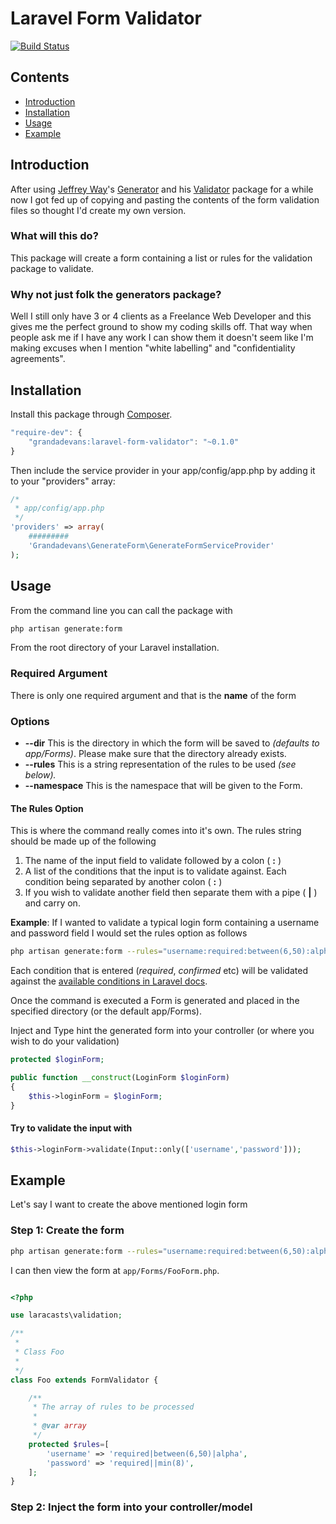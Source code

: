 # Laravel Form Validator

[![Build Status](https://travis-ci.org/GrandadEvans/generate-forms.svg?branch=master)](https://travis-ci.org/GrandadEvans/generate-forms)

## Contents
 * [Introduction](https://github.com/GrandadEvans/generate-forms/tree/master#introduction)
 * [Installation](https://github.com/GrandadEvans/generate-forms/tree/master#installation)
 * [Usage](https://github.com/GrandadEvans/generate-forms/tree/master#usage)
 * [Example](https://github.com/GrandadEvans/generate-forms/tree/master#example)
 
## Introduction
After using [Jeffrey Way](https://github.com/JeffreyWay)'s [Generator](https://github.com/JeffreyWay/Laravel-Generators) and his [Validator](https://github.com/laracasts/Validation) package for a while now I got fed up of copying and pasting the contents of the form validation files so thought I'd create my own version.

### What will this do?
This package will create a form containing a list or rules for the validation package to validate.

### Why not just folk the generators package?
Well I still only have 3 or 4 clients as a Freelance Web Developer and this gives me the perfect ground to show my coding skills off. That way when people ask me if I have any work I can show them it doesn't seem like I'm making excuses when I mention "white labelling" and "confidentiality agreements".

## Installation
Install this package through [Composer](https://getcomposer.org).

```js
"require-dev": {
    "grandadevans:laravel-form-validator": "~0.1.0"
}
```
Then include the service provider in your app/config/app.php by adding it to your "providers" array:

```php
/*
 * app/config/app.php
 */
'providers' => array(
    #########
    'Grandadevans\GenerateForm\GenerateFormServiceProvider'
);
```


## Usage
From the command line you can call the package with

```bash
php artisan generate:form
```

From the root directory of your Laravel installation.

### Required Argument
There is only one required argument and that is the **name** of the form

### Options
 * **--dir**       This is the directory in which the form will be saved to *(defaults to app/Forms)*. Please make sure that the directory already exists.
 * **--rules**     This is a string representation of the rules to be used *(see below).*
 * **--namespace** This is the namespace that will be given to the Form.

#### The Rules Option
This is where the command really comes into it's own.
The rules string should be made up of the following

1.  The name of the input field to validate followed by a colon ( **:** )
2.  A list of the conditions that the input is to validate against. Each condition being separated by another colon ( **:** )
3.  If you wish to validate another field then separate them with a pipe ( **|** ) and carry on.

**Example**: If I wanted to validate a typical login form containing a username and password field I would set the rules option as follows

```bash
php artisan generate:form --rules="username:required:between(6,50):alpha | password:required:min(8)"
```

Each condition that is entered (*required*, *confirmed* etc) will be validated against the [available conditions in Laravel docs](http://laravel.com/docs/validation#available-validation-rules).

Once the command is executed a Form is generated and placed in the specified directory (or the default app/Forms).

Inject and Type hint the generated form into your controller (or where you wish to do your validation)

```php
protected $loginForm;

public function __construct(LoginForm $loginForm)
{
	$this->loginForm = $loginForm;
}
```

#### Try to validate the input with

```php
$this->loginForm->validate(Input::only(['username','password']));
```

## Example
Let's say I want to create the above mentioned login form

### Step 1: Create the form
```bash
php artisan generate:form --rules="username:required:between(6,50):alpha | password:required:min(8)"
```

I can then view the form at `app/Forms/FooForm.php`.

```php

<?php

use laracasts\validation;

/**
 *
 * Class Foo
 *
 */
class Foo extends FormValidator {

    /**
     * The array of rules to be processed
     *
     * @var array
     */
    protected $rules=[
        'username' => 'required|between(6,50)|alpha',
        'password' => 'required||min(8)',
    ];
}
```

### Step 2: Inject the form into your controller/model
